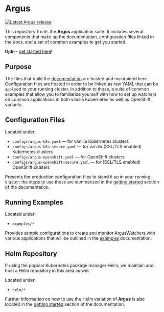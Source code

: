 # Argus

[![Latest Argus release](https://img.shields.io/github/release/clustergarage/argus.svg?style=flat-square)](https://github.com/clustergarage/argus)

This repository fronts the **Argus** application suite. It includes several components that make up the documentation, configuration files linked in the docs, and a set of common examples to get you started.

**tl;dr--** [get started here](https://clustergarage.io/argus/docs/getting-started/)!

## Purpose

The files that build the [documentation](https://clustergarage.io/argus/) are hosted and maintained here. Configuration files are hosted in order to be linked as raw YAML that can be `apply`ed to your running cluster. In addition to those, a suite of common examples that allow you to familiarize yourself with how to set up watchers on common applications in both vanilla Kubernetes as well as OpenShift variants.

## Configuration Files

Located under:
- `configs/argus-k8s.yaml` &mdash; for vanilla Kubernetes clusters
- `configs/argus-k8s-secure.yaml` &mdash; for vanilla (SSL/TLS enabled) Kubernetes clusters
- `configs/argus-openshift.yaml` &mdash; for OpenShift clusters
- `configs/argus-openshift-secure.yaml` &mdash; for (SSL/TLS enabled) OpenShift clusters

Presents the production configuration files to stand it up in your running cluster; the steps to use these are summarized in the [getting started](https://clustergarage.io/argus/docs/getting-started/) section of the documentation.

## Running Examples

Located under:
- `examples/*`

Provides sample configurations to create and monitor ArgusWatchers with various applications that will be outlined in the [examples](https://clustergarage.io/argus/docs/examples/) documentation.

## Helm Repository

If using the popular Kubernetes package manager Helm, we maintain and host a Helm repository in this area as well.

Located under:
- `helm/*`

Further information on how to use the Helm variation of **Argus** is also located in the [getting started](https://clustergarage.io/argus/docs/getting-started/) section of the documentation.
